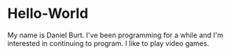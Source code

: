 # Hello-World

My name is Daniel Burt. I've been programming for a while and I'm interested in continuing to program. I like to play video games.
